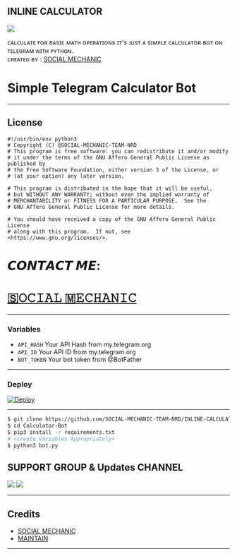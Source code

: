 ## INLINE CALCULATOR
<IMG src="https://telegra.ph/file/6caec29bf58337953a4b4.png">

ᴄᴀʟᴄᴜʟᴀᴛᴇ  ғᴏʀ ʙᴀsɪᴄ ᴍᴀᴛʜ ᴏᴘᴇʀᴀᴛɪᴏɴs ɪᴛ's ᴊᴜsᴛ ᴀ sɪᴍᴘʟᴇ ᴄᴀʟᴄᴜʟᴀᴛᴏʀ ʙᴏᴛ ᴏɴ ᴛᴇʟᴇɢʀᴀᴍ ᴡɪᴛʜ ᴘʏᴛʜᴏɴ.       
 ᴄʀᴇᴀᴛᴇᴅ ʙʏ :  [SOCIAL MECHANIC](https://t.me/social_mechanic_1997)


# Simple Telegram Calculator Bot

---

## License

```
#!/usr/bin/env python3
# Copyright (C) @SOCIAL-MECHANIC-TEAM-NRD
# This program is free software: you can redistribute it and/or modify
# it under the terms of the GNU Affero General Public License as published by
# the Free Software Foundation, either version 3 of the License, or
# (at your option) any later version.

# This program is distributed in the hope that it will be useful,
# but WITHOUT ANY WARRANTY; without even the implied warranty of
# MERCHANTABILITY or FITNESS FOR A PARTICULAR PURPOSE.  See the
# GNU Affero General Public License for more details.

# You should have received a copy of the GNU Affero General Public License
# along with this program.  If not, see <https://www.gnu.org/licenses/>.
```
# 𝘾𝙊𝙉𝙏𝘼𝘾𝙏 𝙈𝙀:
 #  [🇸𝙾𝙲𝙸𝙰𝙻 🇲𝙴𝙲𝙷𝙰𝙽𝙸𝙲](https://t.me/social_mechanic_1997)

---

### Variables

- `API_HASH` Your API Hash from my.telegram.org
- `API_ID` Your API ID from my.telegram.org
- `BOT_TOKEN` Your bot token from @BotFather

---

### Deploy

<a href="https://heroku.com/deploy?template=https://github.com/SOCIAL-MECHANIC-TEAM-NRD/INLINE-CALCULATOR">
  <img src="https://www.herokucdn.com/deploy/button.svg" alt="Deploy">


---

```sh
$ git clone https://github.com/SOCIAL-MECHANIC-TEAM-NRD/INLINE-CALCULATOR.git
$ cd Calculator-Bot
$ pip3 install -r requirements.txt
# <create Variables Appropriately>
$ python3 bot.py
```
## SUPPORT GROUP & Updates CHANNEL
<a href="https://t.me/tamil_chat_group_1"><img src="https://img.shields.io/badge/Join-Group%20Support-blue.svg?style=for-the-badge&logo=Telegram"></a> <a href="https://t.me/TECHNOLOGY_CORNER_1"><img src="https://img.shields.io/badge/Join-Updates%20Channel-blue.svg?style=for-the-badge&logo=Telegram"></a>


---

## Credits

- [SOCIAL MECHANIC](https://github.com/SOCIAL-MECHANIC-TEAM-NRD)
- [MAINTAIN](https://t.me/eye_black_lover)

---
